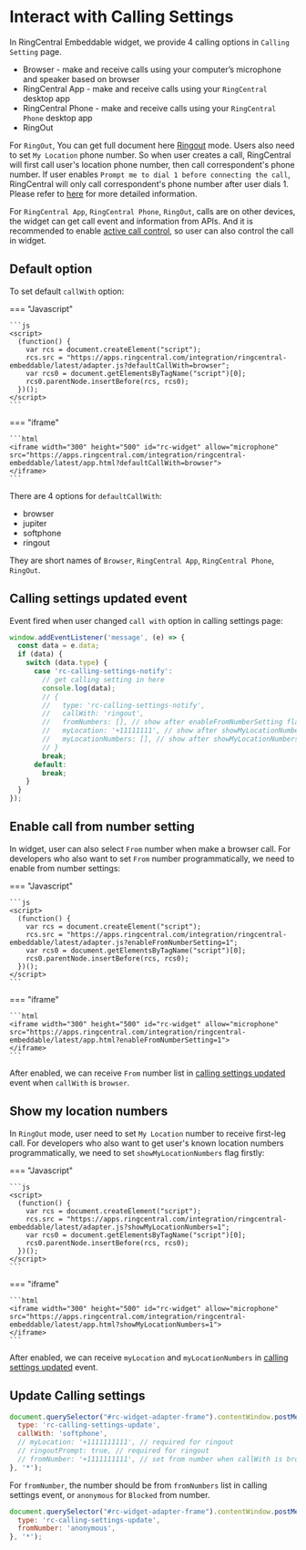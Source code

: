 # Interact with Calling Settings

In RingCentral Embeddable widget, we provide 4 calling options in `Calling Setting` page.

- Browser - make and receive calls using your computer’s microphone and speaker based on browser
- RingCentral App - make and receive calls using your `RingCentral` desktop app
- RingCentral Phone - make and receive calls using your `RingCentral Phone` desktop app
- RingOut

For `RingOut`, You can get full document here [Ringout](https://support.ringcentral.com/s/article/85?language=en_US) mode. Users also need to set `My Location` phone number. So when user creates a call, RingCentral will first call user's location phone number, then call correspondent's phone number. If user enables `Prompt me to dial 1 before connecting the call`, RingCentral will only call correspondent's phone number after user dials 1.  Please refer to [here](https://support.ringcentral.com/s/article/85?language=en_US) for more detailed information.

For `RingCentral App`, `RingCentral Phone`, `RingOut`, calls are on other devices, the widget can get call event and information from APIs. And it is recommended to enable [active call control](../support.md#enabling-active-call-control-features), so user can also control the call in widget.

## Default option

To set default `callWith` option:

=== "Javascript"

    ```js
    <script>
      (function() {
        var rcs = document.createElement("script");
        rcs.src = "https://apps.ringcentral.com/integration/ringcentral-embeddable/latest/adapter.js?defaultCallWith=browser";
        var rcs0 = document.getElementsByTagName("script")[0];
        rcs0.parentNode.insertBefore(rcs, rcs0);
      })();
    </script>
    ```

=== "iframe"

    ```html
    <iframe width="300" height="500" id="rc-widget" allow="microphone" src="https://apps.ringcentral.com/integration/ringcentral-embeddable/latest/app.html?defaultCallWith=browser">
    </iframe>
    ```

There are 4 options for `defaultCallWith`: 

- browser
- jupiter
- softphone
- ringout

They are short names of `Browser`, `RingCentral App`, `RingCentral Phone`, `RingOut`.

## Calling settings updated event

Event fired when user changed `call with` option in calling settings page:

```js
window.addEventListener('message', (e) => {
  const data = e.data;
  if (data) {
    switch (data.type) {
      case 'rc-calling-settings-notify':
        // get calling setting in here
        console.log(data);
        // {
        //   type: 'rc-calling-settings-notify',
        //   callWith: 'ringout',
        //   fromNumbers: [], // show after enableFromNumberSetting flag set
        //   myLocation: '+11111111', // show after showMyLocationNumbers flag set
        //   myLocationNumbers: [], // show after showMyLocationNumbers flag set
        // }
        break;
      default:
        break;
    }
  }
});
```

## Enable call from number setting

In widget, user can also select `From` number when make a browser call. For developers who also want to set `From` number programmatically, we need to enable from number settings:

=== "Javascript"

    ```js
    <script>
      (function() {
        var rcs = document.createElement("script");
        rcs.src = "https://apps.ringcentral.com/integration/ringcentral-embeddable/latest/adapter.js?enableFromNumberSetting=1";
        var rcs0 = document.getElementsByTagName("script")[0];
        rcs0.parentNode.insertBefore(rcs, rcs0);
      })();
    </script>
    ```

=== "iframe"

    ```html
    <iframe width="300" height="500" id="rc-widget" allow="microphone" src="https://apps.ringcentral.com/integration/ringcentral-embeddable/latest/app.html?enableFromNumberSetting=1">
    </iframe>
    ```

After enabled, we can receive `From` number list in [calling settings updated](#calling-settings-updated-event) event when `callWith` is `browser`.

## Show my location numbers

<!-- md:version 1.8.1 -->

In `RingOut` mode, user need to set `My Location` number to receive first-leg call. For developers who also want to get user's known location numbers programmatically, we need to set `showMyLocationNumbers` flag firstly:

=== "Javascript"

    ```js
    <script>
      (function() {
        var rcs = document.createElement("script");
        rcs.src = "https://apps.ringcentral.com/integration/ringcentral-embeddable/latest/adapter.js?showMyLocationNumbers=1";
        var rcs0 = document.getElementsByTagName("script")[0];
        rcs0.parentNode.insertBefore(rcs, rcs0);
      })();
    </script>
    ```

=== "iframe"

    ```html
    <iframe width="300" height="500" id="rc-widget" allow="microphone" src="https://apps.ringcentral.com/integration/ringcentral-embeddable/latest/app.html?showMyLocationNumbers=1">
    </iframe>
    ```

After enabled, we can receive `myLocation` and `myLocationNumbers` in [calling settings updated](#calling-settings-updated-event) event.

## Update Calling settings

```js
document.querySelector("#rc-widget-adapter-frame").contentWindow.postMessage({
  type: 'rc-calling-settings-update',
  callWith: 'softphone',
  // myLocation: '+1111111111', // required for ringout
  // ringoutPrompt: true, // required for ringout
  // fromNumber: '+1111111111', // set from number when callWith is browser
}, '*');
```

For `fromNumber`, the number should be from `fromNumbers` list in calling settings event, or `anonymous` for `Blocked` from number.

```js
document.querySelector("#rc-widget-adapter-frame").contentWindow.postMessage({
  type: 'rc-calling-settings-update',
  fromNumber: 'anonymous',
}, '*');
```
